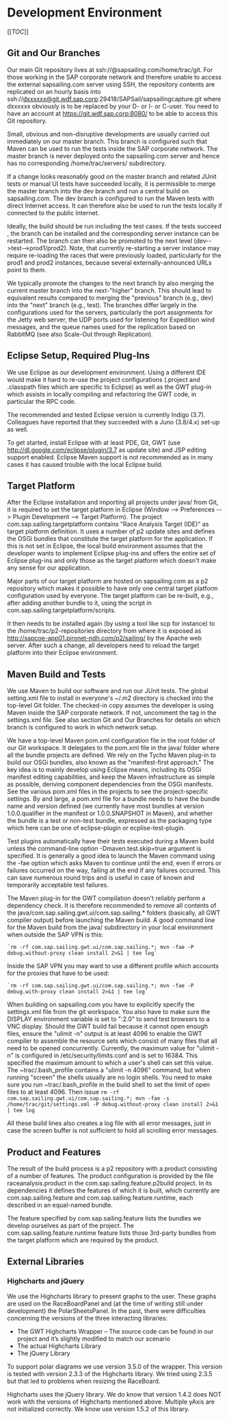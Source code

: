 # Development Environment

[[_TOC_]]

## Git and Our Branches
Our main Git repository lives at ssh://<user>@sapsailing.com/home/trac/git. For those working in the SAP corporate network and therefore unable to access the external sapsailing.com server using SSH, the repository contents are replicated on an hourly basis into ssh://dxxxxxx@git.wdf.sap.corp:29418/SAPSail/sapsailingcapture.git where dxxxxxx obviously is to be replaced by your D- or I- or C-user. You need to have an account at https://git.wdf.sap.corp:8080/ to be able to access this Git repository.

Small, obvious and non-disruptive developments are usually carried out immediately on our master branch. This branch is configured such that Maven can be used to run the tests inside the SAP corporate network. The master branch is never deployed onto the sapsailing.com server and hence has no corresponding /home/trac/servers/ subdirectory.

If a change looks reasonably good on the master branch and related JUnit tests or manual UI tests have succeeded locally, it is permissible to merge the master branch into the dev branch and run a central build on sapsailing.com. The dev branch is configured to run the Maven tests with direct Internet access. It can therefore also be used to run the tests locally if connected to the public Internet.

Ideally, the build should be run including the test cases. If the tests succeed , the branch can be installed and the corresponding server instance can be restarted. The branch can then also be promoted to the next level (dev-->test-->prod1/prod2). Note, that currently re-starting a server instance may require re-loading the races that were previously loaded, particularly for the prod1 and prod2 instances, because several externally-announced URLs point to them.

We typically promote the changes to the next branch by also merging the current master branch into the next-"higher" branch. This should lead to equivalent results compared to merging the "previous" branch (e.g., dev) into the "next" branch (e.g., test). The branches differ largely in the configurations used for the servers, particularly the port assignments for the Jetty web server, the UDP ports used for listening for Expedition wind messages, and the queue names used for the replication based on RabbitMQ (see also Scale-Out through Replication).

## Eclipse Setup, Required Plug-Ins
We use Eclipse as our development environment. Using a different IDE would make it hard to re-use the project configurations (.project and .classpath files which are specific to Eclipse) as well as the GWT plug-in which assists in locally compiling and refactoring the GWT code, in particular the RPC code.

The recommended and tested Eclipse version is currently Indigo (3.7). Colleagues have reported that they succeeded with a Juno (3.8/4.x) set-up as well.

To get started, install Eclipse with at least PDE, Git, GWT (use http://dl.google.com/eclipse/plugin/3.7 as update site) and JSP editing support enabled. Eclipse Maven support is not recommended as in many cases it has caused trouble with the local Eclipse build.

## Target Platform
After the Eclipse installation and importing all projects under java/ from Git, it is required to set the target platform in Eclipse (Window --> Preferences --> Plugin Development --> Target Platform). The project com.sap.sailing.targetplatform contains "Race Analysis Target (IDE)" as target platform definition. It uses a number of p2 update sites and defines the OSGi bundles that constitute the target platform for the application. If this is not set in Eclipse, the local build environment assumes that the developer wants to implement Eclipse plug-ins and offers the entire set of Eclipse plug-ins and only those as the target platform which doesn't make any sense for our application.

Major parts of our target platform are hosted on sapsailing.com as a p2 repository which makes it possible to have only one central target platform configuration used by everyone. The target platform can be re-built, e.g., after adding another bundle to it, using the script in com.sap.sailing.targetplatform/scripts. 

It then needs to be installed again (by using a tool like scp for instance) to the /home/trac/p2-repositories directory from where it is exposed as http://sapcoe-app01.pironet-ndh.com/p2/sailing/ by the Apache web server. After such a change, all developers need to reload the target platform into their Eclipse environment.

## Maven Build and Tests
We use Maven to build our software and run our JUnit tests. The global setting.xml file to install in everyone's ~/.m2 directory is checked into the top-level Git folder. The checked-in copy assumes the developer is using Maven inside the SAP corporate network. If not, uncomment the <proxy> tag in the settings.xml file. See also section Git and Our Branches for details on which branch is configured to work in which network setup.

We have a top-level Maven pom.xml configuration file in the root folder of our Git workspace. It delegates to the pom.xml file in the java/ folder where all the bundle projects are defined. We rely on the Tycho Maven plug-in to build our OSGi bundles, also known as the "manifest-first approach." The key idea is to mainly develop using Eclipse means, including its OSGi manifest editing capabilities, and keep the Maven infrastructure as simple as possible, deriving component dependencies from the OSGi manifests. See the various pom.xml files in the projects to see the project-specific settings. By and large, a pom.xml file for a bundle needs to have the bundle name and version defined (we currently have most bundles at version 1.0.0.qualifier in the manifest or 1.0.0.SNAPSHOT in Maven), and whether the bundle is a test or non-test bundle, expressed as the packaging type which here can be one of eclipse-plugin or ecplise-test-plugin.

Test plugins automatically have their tests executed during a Maven build unless the command-line option -Dmaven.test.skip=true argument is specified. It is generally a good idea to launch the Maven command using the -fae option which asks Maven to continue until the end, even if errors or failures occurred on the way, failing at the end if any failures occurred. This can save numerous round trips and is useful in case of known and temporarily acceptable test failures.

The Maven plug-in for the GWT compilation doesn't reliably perform a dependency check. It is therefore recommended to remove all contents of the java/com.sap.sailing.gwt.ui/com.sap.sailing.* folders (basically, all GWT compiler output) before launching the Maven build. A good command line for the Maven build from the java/ subdirectory in your local environment when outside the SAP VPN is this:

    `rm -rf com.sap.sailing.gwt.ui/com.sap.sailing.*; mvn -fae -P debug.without-proxy clean install 2>&1 | tee log`

Inside the SAP VPN you may want to use a different profile which accounts for the proxies that have to be used:

    `rm -rf com.sap.sailing.gwt.ui/com.sap.sailing.*; mvn -fae -P debug.with-proxy clean install 2>&1 | tee log`

When building on sapsailing.com you have to explicitly specify the settings.xml file from the git workspace. You also have to make sure the DISPLAY environment variable is set to ":2.0" to send test browsers to a VNC display. Should the GWT build fail because it cannot open enough files, ensure the "ulimit -n" output is at least 4096 to enable the GWT compiler to assemble the resource sets which consist of many files that all need to be opened concurrently. Currently, the maximum value for "ulimit -n" is configured in /etc/security/limits.conf and is set to 16384. This specified the maximum amount to which a user's shell can set this value. The ~trac/.bash_profile contains a "ulimit -n 4096" command, but when running "screen" the shells usually are no login shells. You need to make sure you run ~trac/.bash_profile in the build shell to set the limit of open files to at least 4096. Then issue `rm -rf com.sap.sailing.gwt.ui/com.sap.sailing.*; mvn -fae -s /home/trac/git/settings.xml -P debug.without-proxy clean install 2>&1 | tee log`

All these build lines also creates a log file with all error messages, just in case the screen buffer is not sufficient to hold all scrolling error messages.

## Product and Features
The result of the build process is a p2 repository with a product consisting of a number of features. The product configuration is provided by the file raceanalysis.product in the com.sap.sailing.feature.p2build project. In its dependencies it defines the features of which it is built, which currently are com.sap.sailing.feature and com.sap.sailing.feature.runtime, each described in an equal-named bundle.

The feature specified by com.sap.sailing.feature lists the bundles we develop ourselves as part of the project. The com.sap.sailing.feature.runtime feature lists those 3rd-party bundles from the target platform which are required by the product.

## External Libraries

### Highcharts and jQuery
We use the Highcharts library to present graphs to the user. These graphs are used on the RaceBoardPanel and (at the time of writing still under development) the PolarSheetsPanel. In the past, there were difficulties concerning the versions of the three interacting libraries:

*	The GWT Highcharts Wrapper – The source code can be found in our project and it’s slightly modified to match our scenario
*	The actual Highcharts Library
*	The jQuery Library

To support polar diagrams we use version 3.5.0 of the wrapper. This version is tested with version 2.3.3 of the Highcharts library. We tried using 2.3.5 but that led to problems when resizing the RaceBoard.

Highcharts uses the jQuery library. We do know that version 1.4.2 does NOT work with the versions of Highcharts mentioned above. Multiple yAxis are not initialized correctly. We know use version 1.5.2 of this library.
